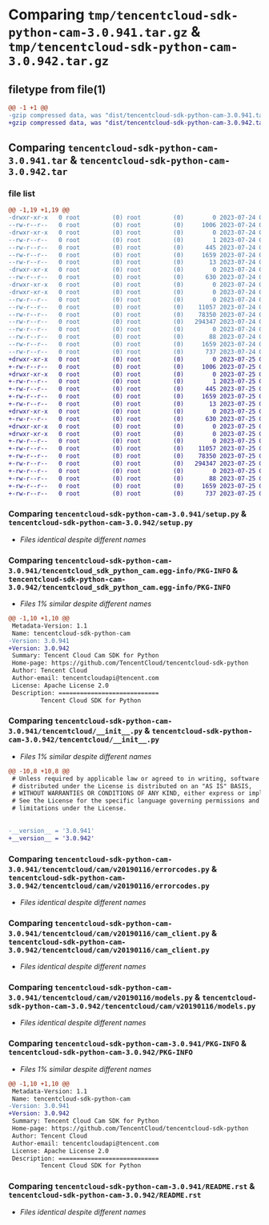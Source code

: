 # Comparing `tmp/tencentcloud-sdk-python-cam-3.0.941.tar.gz` & `tmp/tencentcloud-sdk-python-cam-3.0.942.tar.gz`

## filetype from file(1)

```diff
@@ -1 +1 @@
-gzip compressed data, was "dist/tencentcloud-sdk-python-cam-3.0.941.tar", last modified: Mon Jul 24 00:31:55 2023, max compression
+gzip compressed data, was "dist/tencentcloud-sdk-python-cam-3.0.942.tar", last modified: Tue Jul 25 04:12:35 2023, max compression
```

## Comparing `tencentcloud-sdk-python-cam-3.0.941.tar` & `tencentcloud-sdk-python-cam-3.0.942.tar`

### file list

```diff
@@ -1,19 +1,19 @@
-drwxr-xr-x   0 root         (0) root         (0)        0 2023-07-24 00:31:55.000000 tencentcloud-sdk-python-cam-3.0.941/
--rw-r--r--   0 root         (0) root         (0)     1006 2023-07-24 00:31:55.000000 tencentcloud-sdk-python-cam-3.0.941/setup.py
-drwxr-xr-x   0 root         (0) root         (0)        0 2023-07-24 00:31:55.000000 tencentcloud-sdk-python-cam-3.0.941/tencentcloud_sdk_python_cam.egg-info/
--rw-r--r--   0 root         (0) root         (0)        1 2023-07-24 00:31:55.000000 tencentcloud-sdk-python-cam-3.0.941/tencentcloud_sdk_python_cam.egg-info/dependency_links.txt
--rw-r--r--   0 root         (0) root         (0)      445 2023-07-24 00:31:55.000000 tencentcloud-sdk-python-cam-3.0.941/tencentcloud_sdk_python_cam.egg-info/SOURCES.txt
--rw-r--r--   0 root         (0) root         (0)     1659 2023-07-24 00:31:55.000000 tencentcloud-sdk-python-cam-3.0.941/tencentcloud_sdk_python_cam.egg-info/PKG-INFO
--rw-r--r--   0 root         (0) root         (0)       13 2023-07-24 00:31:55.000000 tencentcloud-sdk-python-cam-3.0.941/tencentcloud_sdk_python_cam.egg-info/top_level.txt
-drwxr-xr-x   0 root         (0) root         (0)        0 2023-07-24 00:31:55.000000 tencentcloud-sdk-python-cam-3.0.941/tencentcloud/
--rw-r--r--   0 root         (0) root         (0)      630 2023-07-24 00:31:55.000000 tencentcloud-sdk-python-cam-3.0.941/tencentcloud/__init__.py
-drwxr-xr-x   0 root         (0) root         (0)        0 2023-07-24 00:31:55.000000 tencentcloud-sdk-python-cam-3.0.941/tencentcloud/cam/
-drwxr-xr-x   0 root         (0) root         (0)        0 2023-07-24 00:31:55.000000 tencentcloud-sdk-python-cam-3.0.941/tencentcloud/cam/v20190116/
--rw-r--r--   0 root         (0) root         (0)        0 2023-07-24 00:31:55.000000 tencentcloud-sdk-python-cam-3.0.941/tencentcloud/cam/v20190116/__init__.py
--rw-r--r--   0 root         (0) root         (0)    11057 2023-07-24 00:31:55.000000 tencentcloud-sdk-python-cam-3.0.941/tencentcloud/cam/v20190116/errorcodes.py
--rw-r--r--   0 root         (0) root         (0)    78350 2023-07-24 00:31:55.000000 tencentcloud-sdk-python-cam-3.0.941/tencentcloud/cam/v20190116/cam_client.py
--rw-r--r--   0 root         (0) root         (0)   294347 2023-07-24 00:31:55.000000 tencentcloud-sdk-python-cam-3.0.941/tencentcloud/cam/v20190116/models.py
--rw-r--r--   0 root         (0) root         (0)        0 2023-07-24 00:31:55.000000 tencentcloud-sdk-python-cam-3.0.941/tencentcloud/cam/__init__.py
--rw-r--r--   0 root         (0) root         (0)       88 2023-07-24 00:31:55.000000 tencentcloud-sdk-python-cam-3.0.941/setup.cfg
--rw-r--r--   0 root         (0) root         (0)     1659 2023-07-24 00:31:55.000000 tencentcloud-sdk-python-cam-3.0.941/PKG-INFO
--rw-r--r--   0 root         (0) root         (0)      737 2023-07-24 00:31:55.000000 tencentcloud-sdk-python-cam-3.0.941/README.rst
+drwxr-xr-x   0 root         (0) root         (0)        0 2023-07-25 04:12:35.000000 tencentcloud-sdk-python-cam-3.0.942/
+-rw-r--r--   0 root         (0) root         (0)     1006 2023-07-25 04:12:35.000000 tencentcloud-sdk-python-cam-3.0.942/setup.py
+drwxr-xr-x   0 root         (0) root         (0)        0 2023-07-25 04:12:35.000000 tencentcloud-sdk-python-cam-3.0.942/tencentcloud_sdk_python_cam.egg-info/
+-rw-r--r--   0 root         (0) root         (0)        1 2023-07-25 04:12:35.000000 tencentcloud-sdk-python-cam-3.0.942/tencentcloud_sdk_python_cam.egg-info/dependency_links.txt
+-rw-r--r--   0 root         (0) root         (0)      445 2023-07-25 04:12:35.000000 tencentcloud-sdk-python-cam-3.0.942/tencentcloud_sdk_python_cam.egg-info/SOURCES.txt
+-rw-r--r--   0 root         (0) root         (0)     1659 2023-07-25 04:12:35.000000 tencentcloud-sdk-python-cam-3.0.942/tencentcloud_sdk_python_cam.egg-info/PKG-INFO
+-rw-r--r--   0 root         (0) root         (0)       13 2023-07-25 04:12:35.000000 tencentcloud-sdk-python-cam-3.0.942/tencentcloud_sdk_python_cam.egg-info/top_level.txt
+drwxr-xr-x   0 root         (0) root         (0)        0 2023-07-25 04:12:35.000000 tencentcloud-sdk-python-cam-3.0.942/tencentcloud/
+-rw-r--r--   0 root         (0) root         (0)      630 2023-07-25 04:12:35.000000 tencentcloud-sdk-python-cam-3.0.942/tencentcloud/__init__.py
+drwxr-xr-x   0 root         (0) root         (0)        0 2023-07-25 04:12:35.000000 tencentcloud-sdk-python-cam-3.0.942/tencentcloud/cam/
+drwxr-xr-x   0 root         (0) root         (0)        0 2023-07-25 04:12:35.000000 tencentcloud-sdk-python-cam-3.0.942/tencentcloud/cam/v20190116/
+-rw-r--r--   0 root         (0) root         (0)        0 2023-07-25 04:12:35.000000 tencentcloud-sdk-python-cam-3.0.942/tencentcloud/cam/v20190116/__init__.py
+-rw-r--r--   0 root         (0) root         (0)    11057 2023-07-25 04:12:35.000000 tencentcloud-sdk-python-cam-3.0.942/tencentcloud/cam/v20190116/errorcodes.py
+-rw-r--r--   0 root         (0) root         (0)    78350 2023-07-25 04:12:35.000000 tencentcloud-sdk-python-cam-3.0.942/tencentcloud/cam/v20190116/cam_client.py
+-rw-r--r--   0 root         (0) root         (0)   294347 2023-07-25 04:12:35.000000 tencentcloud-sdk-python-cam-3.0.942/tencentcloud/cam/v20190116/models.py
+-rw-r--r--   0 root         (0) root         (0)        0 2023-07-25 04:12:35.000000 tencentcloud-sdk-python-cam-3.0.942/tencentcloud/cam/__init__.py
+-rw-r--r--   0 root         (0) root         (0)       88 2023-07-25 04:12:35.000000 tencentcloud-sdk-python-cam-3.0.942/setup.cfg
+-rw-r--r--   0 root         (0) root         (0)     1659 2023-07-25 04:12:35.000000 tencentcloud-sdk-python-cam-3.0.942/PKG-INFO
+-rw-r--r--   0 root         (0) root         (0)      737 2023-07-25 04:12:35.000000 tencentcloud-sdk-python-cam-3.0.942/README.rst
```

### Comparing `tencentcloud-sdk-python-cam-3.0.941/setup.py` & `tencentcloud-sdk-python-cam-3.0.942/setup.py`

 * *Files identical despite different names*

### Comparing `tencentcloud-sdk-python-cam-3.0.941/tencentcloud_sdk_python_cam.egg-info/PKG-INFO` & `tencentcloud-sdk-python-cam-3.0.942/tencentcloud_sdk_python_cam.egg-info/PKG-INFO`

 * *Files 1% similar despite different names*

```diff
@@ -1,10 +1,10 @@
 Metadata-Version: 1.1
 Name: tencentcloud-sdk-python-cam
-Version: 3.0.941
+Version: 3.0.942
 Summary: Tencent Cloud Cam SDK for Python
 Home-page: https://github.com/TencentCloud/tencentcloud-sdk-python
 Author: Tencent Cloud
 Author-email: tencentcloudapi@tencent.com
 License: Apache License 2.0
 Description: ============================
         Tencent Cloud SDK for Python
```

### Comparing `tencentcloud-sdk-python-cam-3.0.941/tencentcloud/__init__.py` & `tencentcloud-sdk-python-cam-3.0.942/tencentcloud/__init__.py`

 * *Files 1% similar despite different names*

```diff
@@ -10,8 +10,8 @@
 # Unless required by applicable law or agreed to in writing, software
 # distributed under the License is distributed on an "AS IS" BASIS,
 # WITHOUT WARRANTIES OR CONDITIONS OF ANY KIND, either express or implied.
 # See the License for the specific language governing permissions and
 # limitations under the License.
 
 
-__version__ = '3.0.941'
+__version__ = '3.0.942'
```

### Comparing `tencentcloud-sdk-python-cam-3.0.941/tencentcloud/cam/v20190116/errorcodes.py` & `tencentcloud-sdk-python-cam-3.0.942/tencentcloud/cam/v20190116/errorcodes.py`

 * *Files identical despite different names*

### Comparing `tencentcloud-sdk-python-cam-3.0.941/tencentcloud/cam/v20190116/cam_client.py` & `tencentcloud-sdk-python-cam-3.0.942/tencentcloud/cam/v20190116/cam_client.py`

 * *Files identical despite different names*

### Comparing `tencentcloud-sdk-python-cam-3.0.941/tencentcloud/cam/v20190116/models.py` & `tencentcloud-sdk-python-cam-3.0.942/tencentcloud/cam/v20190116/models.py`

 * *Files identical despite different names*

### Comparing `tencentcloud-sdk-python-cam-3.0.941/PKG-INFO` & `tencentcloud-sdk-python-cam-3.0.942/PKG-INFO`

 * *Files 1% similar despite different names*

```diff
@@ -1,10 +1,10 @@
 Metadata-Version: 1.1
 Name: tencentcloud-sdk-python-cam
-Version: 3.0.941
+Version: 3.0.942
 Summary: Tencent Cloud Cam SDK for Python
 Home-page: https://github.com/TencentCloud/tencentcloud-sdk-python
 Author: Tencent Cloud
 Author-email: tencentcloudapi@tencent.com
 License: Apache License 2.0
 Description: ============================
         Tencent Cloud SDK for Python
```

### Comparing `tencentcloud-sdk-python-cam-3.0.941/README.rst` & `tencentcloud-sdk-python-cam-3.0.942/README.rst`

 * *Files identical despite different names*

